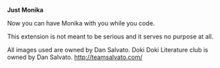 **Just Monika**

Now you can have Monika with you while you code.

This extension is not meant to be serious and it serves no purpose at all.

All images used are owned by Dan Salvato. Doki Doki Literature club is owned by Dan Salvato. http://teamsalvato.com/
